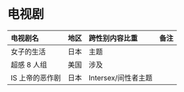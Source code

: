 # 电视剧



| 电视剧名 | 地区 | 跨性别内容比重 | 备注 |
| :--- | :--- | :--- | :--- |
| 女子的生活 | 日本 | 主题 |  |
| 超感 8 人组 | 美国 | 涉及 |  |
| IS 上帝的恶作剧 | 日本 | Intersex/间性者主题 |  |



